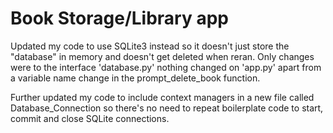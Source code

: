 # Book Storage/Library app
Updated my code to use SQLite3 instead so it doesn't just store the "database" in memory and doesn't get deleted when reran. Only changes were to the interface 'database.py' nothing changed on 'app.py' apart from a variable name change in the prompt_delete_book function.

Further updated my code to include context managers in a new file called Database_Connection so there's no need to repeat boilerplate code to start, commit and close SQLite connections.
